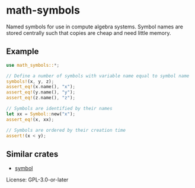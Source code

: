 # math-symbols

Named symbols for use in compute algebra systems. Symbol names are
stored centrally such that copies are cheap and need little
memory.

## Example

```rust
use math_symbols::*;

// Define a number of symbols with variable name equal to symbol name
symbols!(x, y, z);
assert_eq!(x.name(), "x");
assert_eq!(y.name(), "y");
assert_eq!(z.name(), "z");

// Symbols are identified by their names
let xx = Symbol::new("x");
assert_eq!(x, xx);

// Symbols are ordered by their creation time
assert!(x < y);
```
## Similar crates

- [symbol](https://crates.io/crates/symbol)


License: GPL-3.0-or-later
